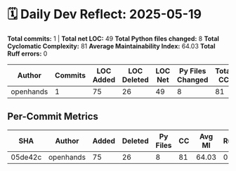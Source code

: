 # 🗓️ Daily Dev Reflect: 2025-05-19

**Total commits:** 1  |  **Total net LOC:** 49
**Total Python files changed:** 8
**Total Cyclomatic Complexity:** 81
**Average Maintainability Index:** 64.03
**Total Ruff errors:** 0

| Author | Commits | LOC Added | LOC Deleted | LOC Net | Py Files Changed | Total CC | Avg MI | Ruff Errors |
|------|-------|---------|-----------|-------|----------------|--------|------|-----------|
| openhands | 1 | 75 | 26 | 49 | 8 | 81 | 64.03 | 0 |

## Per-Commit Metrics

| SHA | Author | Added | Deleted | Py Files | CC | Avg MI | Ruff |
|---|------|-----|-------|--------|--|------|----|
| 05de42c | openhands | 75 | 26 | 8 | 81 | 64.03 | 0 |
